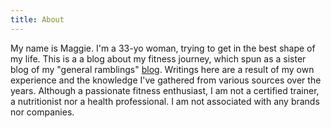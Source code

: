 ```yaml
---
title: About
---
```


My name is Maggie. I'm a 33-yo woman, trying to get in the best shape of my life.
This is a a blog about my fitness journey, which spun as a sister blog of my "general ramblings" [blog](http://maggiesroom.net).
Writings here are a result of my own experience and the knowledge I've gathered from various sources over the years. 
Although a passionate fitness enthusiast, I am not a certified trainer, a nutritionist nor a health professional. 
I am not associated with any brands nor companies.
